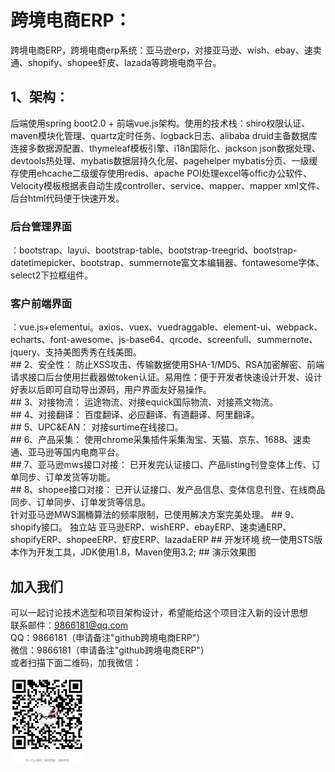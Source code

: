 # 跨境电商ERP：
跨境电商ERP，跨境电商erp系统：亚马逊erp，对接亚马逊、wish、ebay、速卖通、shopify、shopee虾皮、lazada等跨境电商平台。<br/>
## 1、架构：
后端使用spring boot2.0 + 前端vue.js架构。使用的技术栈：shiro权限认证、maven模块化管理、quartz定时任务、logback日志、alibaba druid主备数据库连接多数据源配置、thymeleaf模板引擎、i18n国际化、jackson json数据处理、devtools热处理、mybatis数据层持久化层、pagehelper mybatis分页、一级缓存使用ehcache二级缓存使用redis、apache POI处理excel等offic办公软件、Velocity模板根据表自动生成controller、service、mapper、mapper xml文件、后台html代码便于快速开发。<br/>
<h3>后台管理界面</h3>：bootstrap、layui、bootstrap-table、bootstrap-treegrid、bootstrap-datetimepicker、bootstrap、summernote富文本编辑器、fontawesome字体、select2下拉框组件。<br/>
<h3>客户前端界面</h3>：vue.js+elementui。axios、vuex、vuedraggable、element-ui、webpack、echarts、font-awesome、js-base64、qrcode、screenfull、summernote、jquery、支持美图秀秀在线美图。<br/>
## 2、安全性：
防止XSS攻击、传输数据使用SHA-1/MD5、RSA加密解密、前端请求接口后台使用拦截器做token认证。易用性：便于开发者快速设计开发、设计好表以后即可自动导出源码，用户界面友好易操作。<br/>
## 3、对接物流：
运途物流、对接equick国际物流、对接燕文物流。<br/>
## 4、对接翻译：
百度翻译、必应翻译、有道翻译、阿里翻译。<br/>
## 5、UPC&EAN：
对接surtime在线接口。<br/>
## 6、产品采集：
使用chrome采集插件采集淘宝、天猫、京东、1688、速卖通、亚马逊等国内电商平台。<br/>
## 7、亚马逊mws接口对接：
已开发完认证接口、产品listing刊登变体上传、订单同步、订单发货等功能。<br/>
## 8、shopee接口对接：
已开认证接口、发产品信息、变体信息刊登、在线商品同步、订单同步、订单发货等信息。<br/>
针对亚马逊MWS漏桶算法的频率限制，已使用解决方案完美处理。
## 9、shopify接口。
独立站
亚马逊ERP、wishERP、ebayERP、速卖通ERP、shopifyERP、shopeeERP、虾皮ERP、lazadaERP
## 开发环境
统一使用STS版本作为开发工具，JDK使用1.8，Maven使用3.2;
## 演示效果图

## 加入我们
可以一起讨论技术选型和项目架构设计，希望能给这个项目注入新的设计思想<br/>
联系邮件：9866181@qq.com<br/>
QQ：9866181（申请备注"github跨境电商ERP"）<br/>
微信：9866181（申请备注"github跨境电商ERP"）<br/>
或者扫描下面二维码，加我微信：

<img src="shop/weixin.png" />
